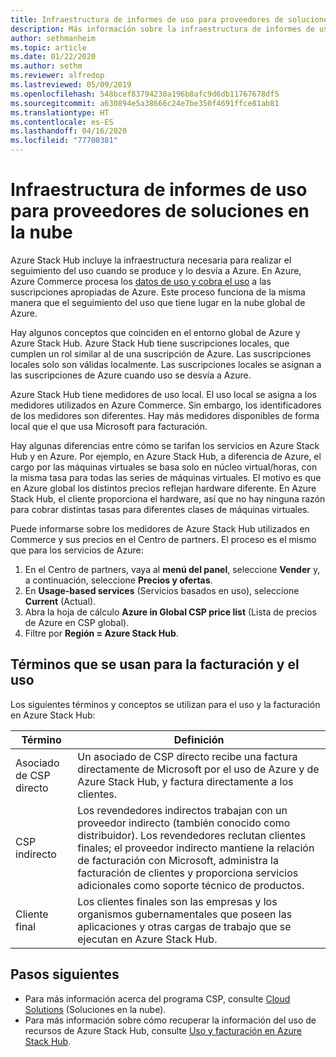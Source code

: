 ```yaml
---
title: Infraestructura de informes de uso para proveedores de soluciones en la nube para Azure Stack Hub
description: Más información sobre la infraestructura de informes de uso que se utiliza para realizar un seguimiento de los inquilinos que atiende un proveedor de soluciones en la nube (CSP).
author: sethmanheim
ms.topic: article
ms.date: 01/22/2020
ms.author: sethm
ms.reviewer: alfredop
ms.lastreviewed: 05/09/2019
ms.openlocfilehash: 548bcef83794230a196b8afc9d6db11767678df5
ms.sourcegitcommit: a630894e5a38666c24e7be350f4691ffce81ab81
ms.translationtype: HT
ms.contentlocale: es-ES
ms.lasthandoff: 04/16/2020
ms.locfileid: "77700381"
---
```

# <a name="usage-reporting-infrastructure-for-cloud-solution-providers"></a>Infraestructura de informes de uso para proveedores de soluciones en la nube

Azure Stack Hub incluye la infraestructura necesaria para realizar el seguimiento del uso cuando se produce y lo desvía a Azure. En Azure, Azure Commerce procesa los [datos de uso y cobra el uso](azure-stack-billing-and-chargeback.md) a las suscripciones apropiadas de Azure. Este proceso funciona de la misma manera que el seguimiento del uso que tiene lugar en la nube global de Azure.

Hay algunos conceptos que coinciden en el entorno global de Azure y Azure Stack Hub. Azure Stack Hub tiene suscripciones locales, que cumplen un rol similar al de una suscripción de Azure. Las suscripciones locales solo son válidas localmente. Las suscripciones locales se asignan a las suscripciones de Azure cuando uso se desvía a Azure.

Azure Stack Hub tiene medidores de uso local. El uso local se asigna a los medidores utilizados en Azure Commerce. Sin embargo, los identificadores de los medidores son diferentes. Hay más medidores disponibles de forma local que el que usa Microsoft para facturación.

Hay algunas diferencias entre cómo se tarifan los servicios en Azure Stack Hub y en Azure. Por ejemplo, en Azure Stack Hub, a diferencia de Azure, el cargo por las máquinas virtuales se basa solo en núcleo virtual/horas, con la misma tasa para todas las series de máquinas virtuales. El motivo es que en Azure global los distintos precios reflejan hardware diferente. En Azure Stack Hub, el cliente proporciona el hardware, así que no hay ninguna razón para cobrar distintas tasas para diferentes clases de máquinas virtuales.

Puede informarse sobre los medidores de Azure Stack Hub utilizados en Commerce y sus precios en el Centro de partners. El proceso es el mismo que para los servicios de Azure:

1. En el Centro de partners, vaya al **menú del panel**, seleccione **Vender** y, a continuación, seleccione **Precios y ofertas**.
2. En **Usage-based services** (Servicios basados en uso), seleccione **Current** (Actual).
3. Abra la hoja de cálculo **Azure in Global CSP price list** (Lista de precios de Azure en CSP global).
4. Filtre por **Región = Azure Stack Hub**.

## <a name="terms-used-for-billing-and-usage"></a>Términos que se usan para la facturación y el uso

Los siguientes términos y conceptos se utilizan para el uso y la facturación en Azure Stack Hub:

| Término | Definición |
| --- | --- |
| Asociado de CSP directo | Un asociado de CSP directo recibe una factura directamente de Microsoft por el uso de Azure y de Azure Stack Hub, y factura directamente a los clientes. |
| CSP indirecto | Los revendedores indirectos trabajan con un proveedor indirecto (también conocido como distribuidor). Los revendedores reclutan clientes finales; el proveedor indirecto mantiene la relación de facturación con Microsoft, administra la facturación de clientes y proporciona servicios adicionales como soporte técnico de productos. |
| Cliente final | Los clientes finales son las empresas y los organismos gubernamentales que poseen las aplicaciones y otras cargas de trabajo que se ejecutan en Azure Stack Hub. |

## <a name="next-steps"></a>Pasos siguientes

- Para más información acerca del programa CSP, consulte [Cloud Solutions](https://partner.microsoft.com/solutions/microsoft-cloud-solutions) (Soluciones en la nube).
- Para más información sobre cómo recuperar la información del uso de recursos de Azure Stack Hub, consulte [Uso y facturación en Azure Stack Hub](azure-stack-billing-and-chargeback.md).
